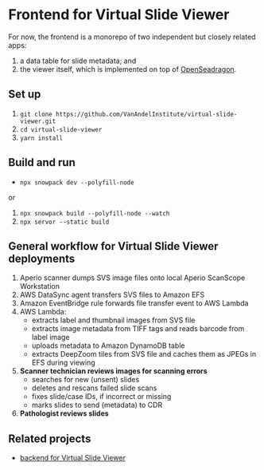 # Frontend for Virtual Slide Viewer

For now, the frontend is a monorepo of two independent but closely related apps:
1. a data table for slide metadata; and
2. the viewer itself, which is implemented on top of [OpenSeadragon](https://openseadragon.github.io/).

## Set up
1. `git clone https://github.com/VanAndelInstitute/virtual-slide-viewer.git`
2. `cd virtual-slide-viewer`
3. `yarn install`

## Build and run
- `npx snowpack dev --polyfill-node`

or
1. `npx snowpack build --polyfill-node --watch`
2. `npx servor --static build`


## General workflow for Virtual Slide Viewer deployments
1. Aperio scanner dumps SVS image files onto local Aperio ScanScope Workstation
2. AWS DataSync agent transfers SVS files to Amazon EFS
3. Amazon EventBridge rule forwards file transfer event to AWS Lambda
4. AWS Lambda:
    - extracts label and thumbnail images from SVS file
    - extracts image metadata from TIFF tags and reads barcode from label image
    - uploads metadata to Amazon DynamoDB table
    - extracts DeepZoom tiles from SVS file and caches them as JPEGs in EFS during viewing
5.	**Scanner technician reviews images for scanning errors**
    - searches for new (unsent) slides
    - deletes and rescans failed slide scans
    - fixes slide/case IDs, if incorrect or missing
    - marks slides to send (metadata) to CDR
6.	**Pathologist reviews slides**

## Related projects
- [backend for Virtual Slide Viewer](https://github.com/VanAndelInstitute/virtual-slide-viewer-backend)
